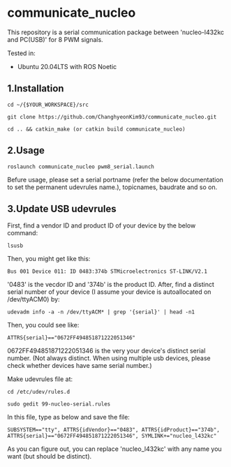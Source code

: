 # communicate_nucleo
This repository is a  serial communication package between 'nucleo-l432kc and PC(USB)' for 8 PWM signals.

Tested in:

* Ubuntu 20.04LTS with ROS Noetic

1.Installation
------
    cd ~/{$YOUR_WORKSPACE}/src

    git clone https://github.com/ChanghyeonKim93/communicate_nucleo.git

    cd .. && catkin_make (or catkin build communicate_nucleo)
    

2.Usage
------
    roslaunch communicate_nucleo pwm8_serial.launch 
    
   
Befure usage, please set a serial portname (refer the below documentation to set the permanent udevrules name.), topicnames, baudrate and so on.

3.Update USB udevrules
------
First, find a vendor ID and product ID of your device by the below command:

    lsusb
    
Then, you might get like this:

    Bus 001 Device 011: ID 0483:374b STMicroelectronics ST-LINK/V2.1

'0483' is the vecdor ID and '374b' is the product ID. After, find a distinct serial number of your device (I assume your device is autoallocated on /dev/ttyACM0) by:

    udevadm info -a -n /dev/ttyACM* | grep '{serial}' | head -n1

Then, you could see like:

    ATTRS{serial}=="0672FF494851871222051346"

0672FF494851871222051346 is the very your device's distinct serial number. (Not always distinct. When using multiple usb devices, please check whether devices have same serial number.)

Make udevrules file at:

    cd /etc/udev/rules.d

    sudo gedit 99-nucleo-serial.rules
    
In this file, type as below and save the file:

    SUBSYSTEM=="tty", ATTRS{idVendor}=="0483", ATTRS{idProduct}=="374b", ATTRS{serial}=="0672FF494851871222051346", SYMLINK+="nucleo_l432kc"

As you can figure out, you can replace 'nucleo_l432kc' with any name you want (but should be distinct).
